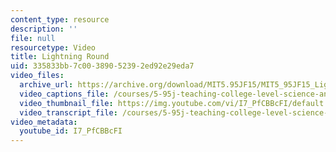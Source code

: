```yaml
---
content_type: resource
description: ''
file: null
resourcetype: Video
title: Lightning Round
uid: 335833bb-7c00-3890-5239-2ed92e29eda7
video_files:
  archive_url: https://archive.org/download/MIT5.95JF15/MIT5_95JF15_LightningRound_300k.mp4
  video_captions_file: /courses/5-95j-teaching-college-level-science-and-engineering-fall-2015/f08042e77b8b5e8f8ad21d655c6df7b8_I7_PfCBBcFI.vtt
  video_thumbnail_file: https://img.youtube.com/vi/I7_PfCBBcFI/default.jpg
  video_transcript_file: /courses/5-95j-teaching-college-level-science-and-engineering-fall-2015/56159ddbc8d87018435300168a24353d_I7_PfCBBcFI.pdf
video_metadata:
  youtube_id: I7_PfCBBcFI
---
```

